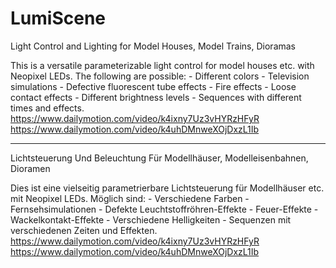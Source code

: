 # LumiScene
Light Control and Lighting for Model Houses, Model Trains, Dioramas

This is a versatile parameterizable light control for model houses etc. with Neopixel LEDs.
The following are possible: - Different colors - Television simulations - Defective fluorescent tube effects - Fire effects - Loose contact effects - Different brightness levels - Sequences with different times and effects.
https://www.dailymotion.com/video/k4ixny7Uz3vHYRzHFyR
https://www.dailymotion.com/video/k4uhDMnweXOjDxzL1Ib﻿

_________________________________________________________________________________________________

Lichtsteuerung Und Beleuchtung Für Modellhäuser, Modelleisenbahnen, Dioramen

Dies ist eine vielseitig parametrierbare Lichtsteuerung für Modellhäuser etc. mit Neopixel LEDs.
Möglich sind: - Verschiedene Farben - Fernsehsimulationen - Defekte Leuchtstoffröhren-Effekte - Feuer-Effekte - Wackelkontakt-Effekte - Verschiedene Helligkeiten - Sequenzen mit verschiedenen Zeiten und Effekten.
https://www.dailymotion.com/video/k4ixny7Uz3vHYRzHFyR
https://www.dailymotion.com/video/k4uhDMnweXOjDxzL1Ib
